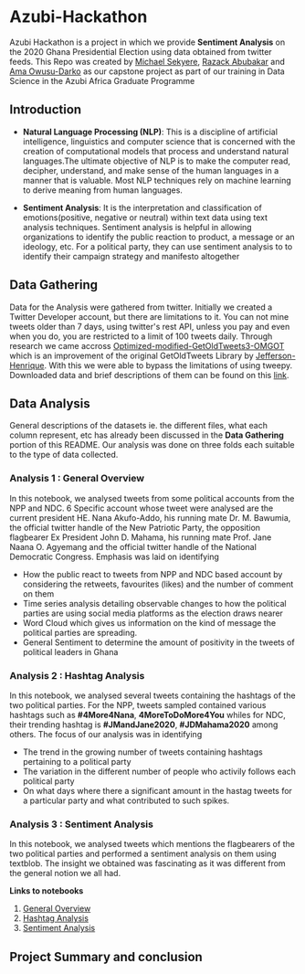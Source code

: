 # Azubi-Hackathon
Azubi Hackathon is a project in which we provide **Sentiment Analysis** on the 2020 Ghana Presidential Election using data obtained from twitter feeds.
This Repo was created by [Michael Sekyere](https://www.linkedin.com/in/michael-sekyere-0a4898193/ "Michael Sekyere"),
[Razack Abubakar](https://www.linkedin.com/in/razack-abubakar-853160156/ "Razack Abubakar") and
[Ama Owusu-Darko](https://www.linkedin.com/in/aowusuda/ "Ama Owusu-Darko") as our capstone project as part of our training in Data Science in
the Azubi Africa Graduate Programme

## Introduction
* **Natural Language Processing (NLP)**: This is a discipline of artificial intelligence, linguistics and computer science that is concerned with the creation of computational models that process and understand natural languages.The ultimate objective of NLP is to make the computer read, decipher, understand, and make sense of the human languages in a manner that is valuable. Most NLP techniques rely on machine learning to derive meaning from human languages.

* **Sentiment Analysis**: It is the interpretation and classification of emotions(positive, negative or neutral) within text data using text analysis techniques. Sentiment analysis is helpful in allowing organizations to identify the public reaction to product, a message or an ideology, etc. For a political party, they can use sentiment analysis to to identify their campaign strategy and manifesto altogether

## Data Gathering
Data for the Analysis were gathered from twitter. Initially we created a Twitter Developer account, but there are limitations to it. You can not mine tweets older than 7 days, using twitter's rest API, unless you pay and even when you do, you are restricted to a limit of 100 tweets daily. Through research we came accross [Optimized-modified-GetOldTweets3-OMGOT](https://github.com/marquisvictor/Optimized-Modified-GetOldTweets3-OMGOT "Optimized-modified-GetOldTweets3-OMGOT") which is an improvement  of the original GetOldTweets Library by [Jefferson-Henrique](https://github.com/Jefferson-Henrique/GetOldTweets-python/ "Jefferson-Henrique"). With this we were able to bypass the limitations of using tweepy. Downloaded data and brief descriptions of them can be found on this [link](https://github.com/mickysekyere/Azubi-Hackathon/blob/master/Data/Data.md "link").

## Data Analysis
General descriptions of the datasets ie. the different files, what each column represent, etc has already been discussed in the **Data Gathering** portion of this README. Our analysis was done on three folds each suitable to the type of data collected. 
  ### Analysis 1 : General Overview
  In this notebook, we analysed tweets from some political accounts from the NPP and NDC. 6 Specific account whose tweet were analysed are the current president 
  HE. Nana Akufo-Addo, his running mate Dr. M. Bawumia, the official twitter handle of the New Patriotic Party, the opposition flagbearer Ex President John D. Mahama,
  his running mate Prof. Jane Naana O. Agyemang and the official twitter handle of the National Democratic Congress.
  Emphasis was laid on  identifying
  * How the public react to tweets from NPP and NDC based account by considering the retweets, favourites (likes) and the number of comment on them
  * Time series analysis detailing observable changes to how the political parties are using social media platforms as the election draws nearer
  * Word Cloud which gives us information on the kind of message the political parties are spreading.
  * General Sentiment to determine the amount of positivity in the tweets of political leaders in Ghana
  
  ### Analysis 2 : Hashtag Analysis
  In this notebook, we analysed several tweets containing the hashtags of the two political parties. For the NPP, tweets sampled contained various hashtags such as
  **#4More4Nana**, **4MoreToDoMore4You** whiles for NDC, their trending hashtag is **#JMandJane2020**, **#JDMahama2020** among others. The focus of our analysis was in  identifying
  * The trend in the growing number of tweets containing hashtags pertaining to a political party
  * The variation in the different number of people who activily follows each political party
  * On what days where there a significant amount in the hastag tweets for a particular party and what contributed to such spikes.
  
  ### Analysis 3 : Sentiment Analysis
  In this notebook, we analysed tweets which mentions the flagbearers of the two political parties and performed a sentiment analysis on them using textblob. The insight
  we obtained was fascinating as it was different from the general notion we all had.
  
  **Links to notebooks**
  1. [General Overview](https://github.com/Jefferson-Henrique/GetOldTweets-python/ "General Overview")
  2. [Hashtag Analysis](https://github.com/Jefferson-Henrique/GetOldTweets-python/ "Hashtag Analysis")
  3. [Sentiment Analysis](https://github.com/Jefferson-Henrique/GetOldTweets-python/ "Sentiment Analysis")

## Project Summary and conclusion
